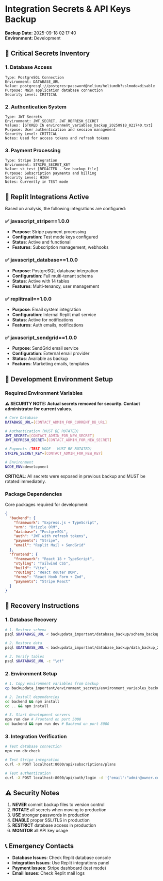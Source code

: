# Integration Secrets & API Keys Backup
**Backup Date:** 2025-09-18 02:17:40  
**Environment:** Development  

## 🔐 Critical Secrets Inventory

### 1. **Database Access**
```
Type: PostgreSQL Connection
Environment: DATABASE_URL
Value: postgresql://postgres:password@helium/heliumdb?sslmode=disable
Purpose: Main application database connection
Security Level: CRITICAL
```

### 2. **Authentication System**
```
Type: JWT Secrets
Environment: JWT_SECRET, JWT_REFRESH_SECRET  
Values: [STORED IN environment_variables_backup_20250918_021740.txt]
Purpose: User authentication and session management
Security Level: CRITICAL
Notes: Used for access tokens and refresh tokens
```

### 3. **Payment Processing** 
```
Type: Stripe Integration
Environment: STRIPE_SECRET_KEY
Value: sk_test_[REDACTED - See backup file]
Purpose: Subscription payments and billing
Security Level: HIGH
Notes: Currently in TEST mode
```

## 🔧 Replit Integrations Active

Based on analysis, the following integrations are configured:

### ✅ **javascript_stripe==1.0.0**
- **Purpose**: Stripe payment processing
- **Configuration**: Test mode keys configured
- **Status**: Active and functional
- **Features**: Subscription management, webhooks

### ✅ **javascript_database==1.0.0** 
- **Purpose**: PostgreSQL database integration
- **Configuration**: Full multi-tenant schema
- **Status**: Active with 14 tables
- **Features**: Multi-tenancy, user management

### ✅ **replitmail==1.0.0**
- **Purpose**: Email system integration
- **Configuration**: Internal Replit mail service
- **Status**: Active for notifications
- **Features**: Auth emails, notifications

### ✅ **javascript_sendgrid==1.0.0**
- **Purpose**: SendGrid email service
- **Configuration**: External email provider
- **Status**: Available as backup
- **Features**: Marketing emails, templates

## 🚀 Development Environment Setup

### **Required Environment Variables**
**⚠️ SECURITY NOTE: Actual secrets removed for security. Contact administrator for current values.**

```bash
# Core Database
DATABASE_URL=[CONTACT_ADMIN_FOR_CURRENT_DB_URL]

# Authentication (MUST BE ROTATED)
JWT_SECRET=[CONTACT_ADMIN_FOR_NEW_SECRET]
JWT_REFRESH_SECRET=[CONTACT_ADMIN_FOR_NEW_SECRET]

# Payments (TEST MODE - MUST BE ROTATED)
STRIPE_SECRET_KEY=[CONTACT_ADMIN_FOR_NEW_KEY]

# Environment
NODE_ENV=development
```

**CRITICAL**: All secrets were exposed in previous backup and MUST be rotated immediately.

### **Package Dependencies**
Core packages required for development:

```json
{
  "backend": {
    "framework": "Express.js + TypeScript",
    "orm": "Drizzle ORM",
    "database": "PostgreSQL",
    "auth": "JWT with refresh tokens",
    "payments": "Stripe",
    "email": "Replit Mail + SendGrid"
  },
  "frontend": {
    "framework": "React 18 + TypeScript",
    "styling": "Tailwind CSS",
    "build": "Vite",
    "routing": "React Router DOM",
    "forms": "React Hook Form + Zod",
    "payments": "Stripe React"
  }
}
```

## 🔄 **Recovery Instructions**

### **1. Database Recovery**
```bash
# 1. Restore schema
psql $DATABASE_URL < backupdata_important/database_backup/schema_backup_20250918_021740.sql

# 2. Restore data  
psql $DATABASE_URL < backupdata_important/database_backup/data_backup_20250918_021740.sql

# 3. Verify tables
psql $DATABASE_URL -c "\dt"
```

### **2. Environment Setup**
```bash
# 1. Copy environment variables from backup
cp backupdata_important/environment_secrets/environment_variables_backup_20250918_021740.txt .env

# 2. Install dependencies
cd backend && npm install
cd .. && npm install

# 3. Start development servers
npm run dev # Frontend on port 5000
cd backend && npm run dev # Backend on port 8000
```

### **3. Integration Verification**
```bash
# Test database connection
npm run db:check

# Test Stripe integration  
curl -X POST localhost:8000/api/subscriptions/plans

# Test authentication
curl -X POST localhost:8000/api/auth/login -d '{"email":"admin@owner.com","password":"password123"}'
```

## ⚠️ **Security Notes**

1. **NEVER** commit backup files to version control
2. **ROTATE** all secrets when moving to production
3. **USE** stronger passwords in production
4. **ENABLE** proper SSL/TLS in production
5. **RESTRICT** database access in production
6. **MONITOR** all API key usage

## 📞 **Emergency Contacts**

- **Database Issues**: Check Replit database console
- **Integration Issues**: Use Replit integrations panel
- **Payment Issues**: Stripe dashboard (test mode)
- **Email Issues**: Check Replit mail logs